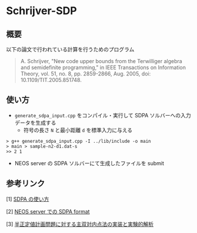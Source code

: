 # Schrijver-SDP

## 概要

以下の論文で行われている計算を行うためのプログラム

> A. Schrijver, "New code upper bounds from the Terwilliger algebra and semidefinite programming," in IEEE Transactions on Information Theory, vol. 51, no. 8, pp. 2859-2866, Aug. 2005, doi: 10.1109/TIT.2005.851748. 


## 使い方

* `generate_sdpa_input.cpp` をコンパイル・実行して SDPA ソルバーへの入力データを生成する
  * 符号の長さ `N` と最小距離 `d` を標準入力に与える

```sell:例
> g++ generate_sdpa_input.cpp -I ../lib/include -o main
> main > sample-n2-d1.dat-s
>> 2 1
```

* NEOS server の SDPA ソルバーにて生成したファイルを submit

## 参考リンク

[1] [SDPA の使い方](http://www.cc.u-ryukyu.ac.jp/~hide/sdpa.pdf)

[2] [NEOS server での SDPA format](https://plato.asu.edu/ftp/sdpa_format.txt)

[3] [半正定値計画問題に対する主双対内点法の実装と実験的解析](https://dl.ndl.go.jp/pid/3144617/1/78)
